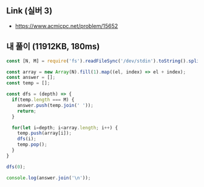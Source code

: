 ## Link (실버 3)        

- https://www.acmicpc.net/problem/15652  

## 내 풀이 (11912KB, 180ms)          

```javascript
const [N, M] = require('fs').readFileSync('/dev/stdin').toString().split(' ').map(Number);

const array = new Array(N).fill(1).map((el, index) => el + index);
const answer = [];
const temp = [];

const dfs = (depth) => {
  if(temp.length === M) {
    answer.push(temp.join(' '));
    return;
  }

  for(let i=depth; i<array.length; i++) {
    temp.push(array[i]);
    dfs(i);
    temp.pop();
  }
}

dfs(0);

console.log(answer.join('\n'));
```
